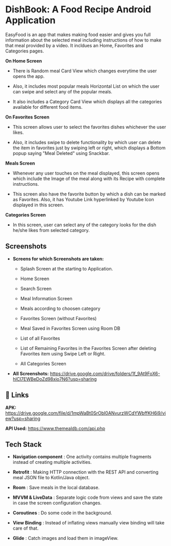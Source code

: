 
# DishBook: A Food Recipe Android Application

EasyFood is an app that makes making food easier and gives you full information about the selected meal including instructions of how to make that meal provided by a video. It incldues an Home, Favorites and Categories pages.

**On Home Screen**

- There is Random meal Card View which changes everytime the user opens the app.

- Also, it includes most popular meals Horizontal List on which the user can swipe and select any of the popular meals. 

- It also includes a Category Card View which displays all the categories available for different food items.

**On Favorites Screen**

- This screen allows user to select the favorites dishes whichever the user likes.

- Also, it includes swipe to delete functionality by which user can delete the item in favorites just by swiping left or right, which displays a Bottom popup saying "Meal Deleted" using Snackbar.

**Meals Screen**

- Whenever any user touches on the meal displayed, this screen opens which include the Image of the meal along with its Recipe with complete instructions.

- This screen also have the favorite button by which a dish can be marked as Favorites. Also, it has Youtube Link hyperlinked by Youtube Icon displayed in this screen.

**Categories Screen**

- In this screen, user can select any of the category looks for the dish he/she likes from selected category.



## Screenshots

- **Screens for which Screenshots are taken:**

    - Splash Screen at the starting to Application.

    - Home Screen

  - Search Screen


  - Meal Information Screen


  - Meals according to choosen category


  - Favorites Screen (without Favorites)


  - Meal Saved in Favorites Screen using Room DB


  - List of all Favorites


  - List of Remaining Favorites in the Favorites Screen after deleting Favorites item using Swipe Left or Right.


  - All Categories Screen

- **All Screenshots:** https://drive.google.com/drive/folders/1f_9At9FoX6-hlCl7EWBeDoZd98xio7N6?usp=sharing









## 🔗 Links

**APK:** https://drive.google.com/file/d/1mpWaBt0SrObI0ANvurzWCdYWbffKH6i9/view?usp=sharing

**API Used:** https://www.themealdb.com/api.php






## Tech Stack

- **Navigation component** : One activity contains multiple fragments instead of creating multiple activities.

- **Retrofit** : Making HTTP connection with the REST API and converting meal JSON file to Kotlin/Java object.

- **Room** : Save meals in the local database.

- **MVVM & LiveData** : Separate logic code from views and save the state in case the screen configuration changes.

- **Coroutines** : Do some code in the background.

- **View Binding** : Instead of inflating views manually view binding will take care of that.

- **Glide** : Catch images and load them in imageView.

